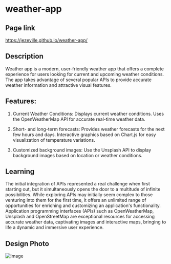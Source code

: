 # weather-app
## Page link
https://jezeville.github.io/weather-app/

## Description
Weather app is a modern, user-friendly weather app that offers a complete experience for users looking for current and upcoming weather conditions. The app takes advantage of several popular APIs to provide accurate weather information and attractive visual features.

## Features:

1. Current Weather Conditions:
Displays current weather conditions. Uses the OpenWeatherMap API for accurate real-time weather data.

2. Short- and long-term forecasts:
Provides weather forecasts for the next few hours and days. Interactive graphics based on Chart.js for easy visualization of temperature variations.

3. Customized background images:
Use the Unsplash API to display background images based on location or weather conditions.

## Learning
The initial integration of APIs represented a real challenge when first starting out, but it simultaneously opens the door to a multitude of infinite possibilities. While exploring APIs may initially seem complex to those venturing into them for the first time, it offers an unlimited range of opportunities for enriching and customizing an application's functionality. Application programming interfaces (APIs) such as OpenWeatherMap, Unsplash and OpenStreetMap are exceptional resources for accessing accurate weather data, captivating images and interactive maps, bringing to life a dynamic and immersive user experience.

## Design Photo
![image](https://github.com/jezeville/weather-app/assets/151575442/820010b8-c275-4906-a5d9-2c0ba62afd16)

